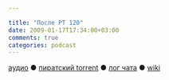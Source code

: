 ```yaml
---

title: "После РТ 120"
date: 2009-01-17T17:34:00+03:00
comments: true
categories: podcast
---
```

[аудио](http://cdn.radio-t.com/rt120post.mp3) ● [пиратский torrent](http://pirates.radio-t.com/torrents/rt120post.mp3.torrent) ● [лог чата](http://chat.radio-t.com/logs/radio-t-120.html) ● [wiki](http://wiki.radio-t.com/%D0%9F%D0%BE%D1%81%D0%BB%D0%B5_%D0%A0%D0%A2_120)<audio src="http://cdn.radio-t.com/rt120post.mp3" preload="none">

